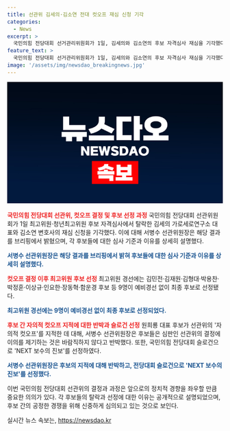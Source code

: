 ```yaml
---
title: 선관위 김세의·김소연 전대 컷오프 재심 신청 기각
categories:
  - News
excerpt: >
  국민의힘 전당대회 선거관리위원회가 1일, 김세의와 김소연의 후보 자격심사 재심을 기각했다. 서병수 선관위원장은 심의 결과를 밝히며, 후보들 간의 네거티브 선거에 대한 우려를 반박했다. 이에 대해 후보들은 선수, 심판은 선관위라며 사후 관리를 강조했다. 선관위는 NEXT 보수의 진보를 슬로건으로 선정해 미래 정당으로의 개혁과 혁신을 담았다.
feature_text: >
  국민의힘 전당대회 선거관리위원회가 1일, 김세의와 김소연의 후보 자격심사 재심을 기각했다. 서병수 선관위원장은 심의 결과를 밝히며, 후보들 간의 네거티브 선거에 대한 우려를 반박했다. 이에 대해 후보들은 선수, 심판은 선관위라며 사후 관리를 강조했다. 선관위는 NEXT 보수의 진보를 슬로건으로 선정해 미래 정당으로의 개혁과 혁신을 담았다.
image: '/assets/img/newsdao_breakingnews.jpg'
---
```


<p><img src="/assets/img/newsdao_breakingnews.jpg" alt="flaretime 속보" /></p>

<p><b><span style="color: #ee2323;">국민의힘 전당대회 선관위, 컷오프 결정 및 후보 선정 과정</span></b>
국민의힘 전당대회 선관위원회가 1일 최고위원·청년최고위원 후보 자격심사에서 탈락한 김세의 가로세로연구소 대표와 김소연 변호사의 재심 신청을 기각했다. 이에 대해 서병수 선관위원장은 해당 결과를 브리핑에서 밝혔으며, 각 후보들에 대한 심사 기준과 이유를 상세히 설명했다.</p>

<p><b><span style="color: #1a5490;">서병수 선관위원장은 해당 결과를 브리핑에서 밝혀 후보들에 대한 심사 기준과 이유를 상세히 설명했다.</span></b></p>

<p><b><span style="color: #ee2323;">컷오프 결정 이후 최고위원 후보 선정</span></b>
최고위원 경선에는 김민전·김재원·김형대·박용찬·박정훈·이상규·인요한·장동혁·함운경 후보 등 9명이 예비경선 없이 최종 후보로 선정됐다.</p>

<p><b><span style="color: #1a5490;">최고위원 경선에는 9명이 예비경선 없이 최종 후보로 선정되었다.</span></b></p>

<p><b><span style="color: #ee2323;">후보 간 자의적 컷오프 지적에 대한 반박과 슬로건 선정</span></b>
원희룡 대표 후보가 선관위의 '자의적 컷오프'를 지적한 데 대해, 서병수 선관위원장은 후보들은 심판인 선관위의 결정에 이의를 제기하는 것은 바람직하지 않다고 반박했다. 또한, 국민의힘 전당대회 슬로건으로 'NEXT 보수의 진보'를 선정하였다.</p>

<p><b><span style="color: #1a5490;">서병수 선관위원장은 후보의 지적에 대해 반박하고, 전당대회 슬로건으로 'NEXT 보수의 진보'를 선정했다.</span></b></p>

<p>이번 국민의힘 전당대회 선관위의 결정과 과정은 앞으로의 정치적 경향을 좌우할 만큼 중요한 의의가 있다. 각 후보들의 탈락과 선정에 대한 이유는 공개적으로 설명되었으며, 후보 간의 공정한 경쟁을 위해 신중하게 심의되고 있는 것으로 보인다.</p>
실시간 뉴스 속보는, <a href="https://newsdao.kr" rel="dofollow">https://newsdao.kr</a>


